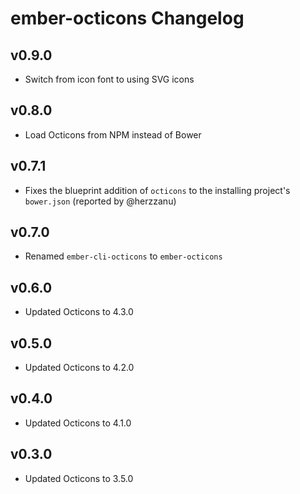 # ember-octicons Changelog

## v0.9.0

- Switch from icon font to using SVG icons

## v0.8.0

- Load Octicons from NPM instead of Bower

## v0.7.1

- Fixes the blueprint addition of `octicons` to the installing project's `bower.json` (reported by @herzzanu)

## v0.7.0

- Renamed `ember-cli-octicons` to `ember-octicons`

## v0.6.0

- Updated Octicons to 4.3.0

## v0.5.0

- Updated Octicons to 4.2.0

## v0.4.0

- Updated Octicons to 4.1.0

## v0.3.0

- Updated Octicons to 3.5.0
